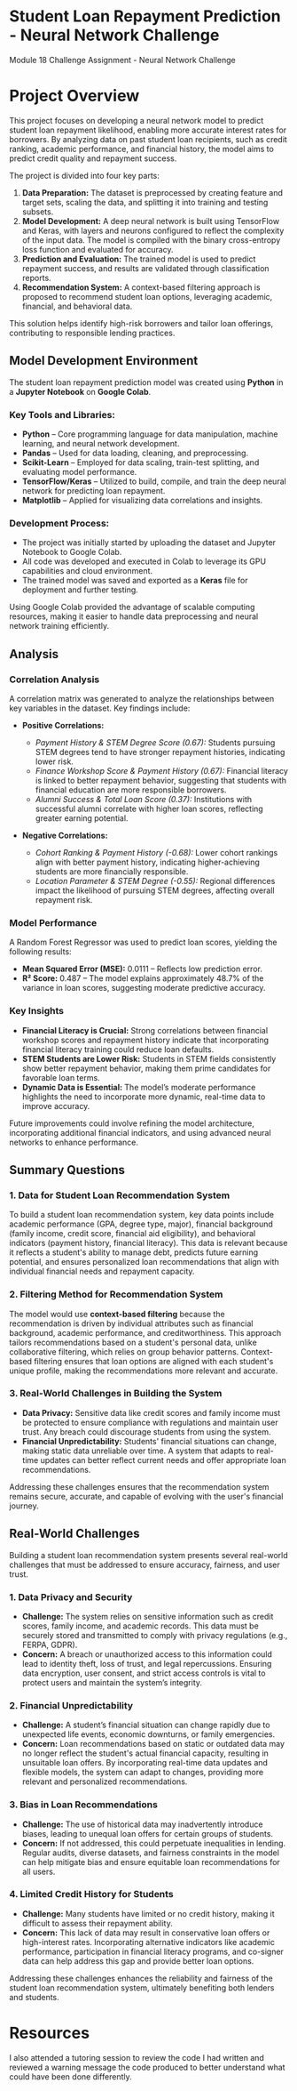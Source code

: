 # Student Loan Repayment Prediction - Neural Network Challenge
Module 18 Challenge Assignment - Neural Network Challenge

# Project Overview
This project focuses on developing a neural network model to predict student loan repayment likelihood, enabling more accurate interest rates for borrowers. By analyzing data on past student loan recipients, such as credit ranking, academic performance, and financial history, the model aims to predict credit quality and repayment success.  

The project is divided into four key parts:
1. **Data Preparation:** The dataset is preprocessed by creating feature and target sets, scaling the data, and splitting it into training and testing subsets.  
2. **Model Development:** A deep neural network is built using TensorFlow and Keras, with layers and neurons configured to reflect the complexity of the input data. The model is compiled with the binary cross-entropy loss function and evaluated for accuracy.  
3. **Prediction and Evaluation:** The trained model is used to predict repayment success, and results are validated through classification reports.  
4. **Recommendation System:** A context-based filtering approach is proposed to recommend student loan options, leveraging academic, financial, and behavioral data.  

This solution helps identify high-risk borrowers and tailor loan offerings, contributing to responsible lending practices. 

## Model Development Environment  

The student loan repayment prediction model was created using **Python** in a **Jupyter Notebook** on **Google Colab**.  

### Key Tools and Libraries:  
- **Python** – Core programming language for data manipulation, machine learning, and neural network development.  
- **Pandas** – Used for data loading, cleaning, and preprocessing.  
- **Scikit-Learn** – Employed for data scaling, train-test splitting, and evaluating model performance.  
- **TensorFlow/Keras** – Utilized to build, compile, and train the deep neural network for predicting loan repayment.  
- **Matplotlib** – Applied for visualizing data correlations and insights.  

### Development Process:  
- The project was initially started by uploading the dataset and Jupyter Notebook to Google Colab.  
- All code was developed and executed in Colab to leverage its GPU capabilities and cloud environment.  
- The trained model was saved and exported as a **Keras** file for deployment and further testing.  

Using Google Colab provided the advantage of scalable computing resources, making it easier to handle data preprocessing and neural network training efficiently.  

## Analysis

### Correlation Analysis
A correlation matrix was generated to analyze the relationships between key variables in the dataset. Key findings include:  
- **Positive Correlations:**  
  - *Payment History & STEM Degree Score (0.67):* Students pursuing STEM degrees tend to have stronger repayment histories, indicating lower risk.  
  - *Finance Workshop Score & Payment History (0.67):* Financial literacy is linked to better repayment behavior, suggesting that students with financial education are more responsible borrowers.  
  - *Alumni Success & Total Loan Score (0.37):* Institutions with successful alumni correlate with higher loan scores, reflecting greater earning potential.  

- **Negative Correlations:**  
  - *Cohort Ranking & Payment History (-0.68):* Lower cohort rankings align with better payment history, indicating higher-achieving students are more financially responsible.  
  - *Location Parameter & STEM Degree (-0.55):* Regional differences impact the likelihood of pursuing STEM degrees, affecting overall repayment risk.  

### Model Performance
A Random Forest Regressor was used to predict loan scores, yielding the following results:  
- **Mean Squared Error (MSE):** 0.0111 – Reflects low prediction error.  
- **R² Score:** 0.487 – The model explains approximately 48.7% of the variance in loan scores, suggesting moderate predictive accuracy.  

### Key Insights
- **Financial Literacy is Crucial:** Strong correlations between financial workshop scores and repayment history indicate that incorporating financial literacy training could reduce loan defaults.  
- **STEM Students are Lower Risk:** Students in STEM fields consistently show better repayment behavior, making them prime candidates for favorable loan terms.  
- **Dynamic Data is Essential:** The model’s moderate performance highlights the need to incorporate more dynamic, real-time data to improve accuracy.  

Future improvements could involve refining the model architecture, incorporating additional financial indicators, and using advanced neural networks to enhance performance.  

## Summary Questions

### 1. Data for Student Loan Recommendation System
To build a student loan recommendation system, key data points include academic performance (GPA, degree type, major), financial background (family income, credit score, financial aid eligibility), and behavioral indicators (payment history, financial literacy). This data is relevant because it reflects a student's ability to manage debt, predicts future earning potential, and ensures personalized loan recommendations that align with individual financial needs and repayment capacity.

### 2. Filtering Method for Recommendation System
The model would use **context-based filtering** because the recommendation is driven by individual attributes such as financial background, academic performance, and creditworthiness. This approach tailors recommendations based on a student's personal data, unlike collaborative filtering, which relies on group behavior patterns. Context-based filtering ensures that loan options are aligned with each student's unique profile, making the recommendations more relevant and accurate.

### 3. Real-World Challenges in Building the System
- **Data Privacy:** Sensitive data like credit scores and family income must be protected to ensure compliance with regulations and maintain user trust. Any breach could discourage students from using the system.  
- **Financial Unpredictability:** Students' financial situations can change, making static data unreliable over time. A system that adapts to real-time updates can better reflect current needs and offer appropriate loan recommendations.  

Addressing these challenges ensures that the recommendation system remains secure, accurate, and capable of evolving with the user's financial journey.  

## Real-World Challenges

Building a student loan recommendation system presents several real-world challenges that must be addressed to ensure accuracy, fairness, and user trust.  

### 1. Data Privacy and Security  
- **Challenge:** The system relies on sensitive information such as credit scores, family income, and academic records. This data must be securely stored and transmitted to comply with privacy regulations (e.g., FERPA, GDPR).  
- **Concern:** A breach or unauthorized access to this information could lead to identity theft, loss of trust, and legal repercussions. Ensuring data encryption, user consent, and strict access controls is vital to protect users and maintain the system’s integrity.  

### 2. Financial Unpredictability  
- **Challenge:** A student’s financial situation can change rapidly due to unexpected life events, economic downturns, or family emergencies.  
- **Concern:** Loan recommendations based on static or outdated data may no longer reflect the student's actual financial capacity, resulting in unsuitable loan offers. By incorporating real-time data updates and flexible models, the system can adapt to changes, providing more relevant and personalized recommendations.  

### 3. Bias in Loan Recommendations  
- **Challenge:** The use of historical data may inadvertently introduce biases, leading to unequal loan offers for certain groups of students.  
- **Concern:** If not addressed, this could perpetuate inequalities in lending. Regular audits, diverse datasets, and fairness constraints in the model can help mitigate bias and ensure equitable loan recommendations for all users.  

### 4. Limited Credit History for Students  
- **Challenge:** Many students have limited or no credit history, making it difficult to assess their repayment ability.  
- **Concern:** This lack of data may result in conservative loan offers or high-interest rates. Incorporating alternative indicators like academic performance, participation in financial literacy programs, and co-signer data can help address this gap and provide better loan options.  

Addressing these challenges enhances the reliability and fairness of the student loan recommendation system, ultimately benefiting both lenders and students.  

# Resources 
I also attended a tutoring session to review the code I had written and reviewed a warning message the code produced to better understand what could have been done differently.
